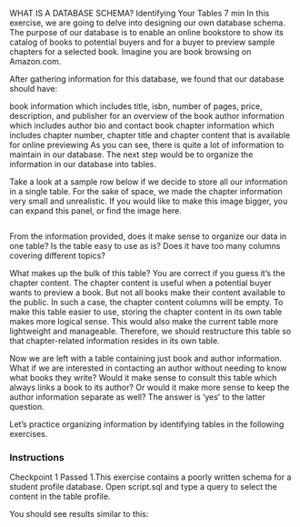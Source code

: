 

WHAT IS A DATABASE SCHEMA?
Identifying Your Tables
7 min
In this exercise, we are going to delve into designing our own database schema. The purpose of our database is to enable an online bookstore to show its catalog of books to potential buyers and for a buyer to preview sample chapters for a selected book. Imagine you are book browsing on Amazon.com.

After gathering information for this database, we found that our database should have:

book information which includes title, isbn, number of pages, price, description, and publisher for an overview of the book
author information which includes author bio and contact
book chapter information which includes chapter number, chapter title and chapter content that is available for online previewing
As you can see, there is quite a lot of information to maintain in our database. The next step would be to organize the information in our database into tables.

Take a look at a sample row below if we decide to store all our information in a single table. For the sake of space, we made the chapter information very small and unrealistic. If you would like to make this image bigger, you can expand this panel, or find the image here.


![]()

From the information provided, does it make sense to organize our data in one table? Is the table easy to use as is? Does it have too many columns covering different topics?

What makes up the bulk of this table? You are correct if you guess it’s the chapter content. The chapter content is useful when a potential buyer wants to preview a book. But not all books make their content available to the public. In such a case, the chapter content columns will be empty. To make this table easier to use, storing the chapter content in its own table makes more logical sense. This would also make the current table more lightweight and manageable. Therefore, we should restructure this table so that chapter-related information resides in its own table.

Now we are left with a table containing just book and author information. What if we are interested in contacting an author without needing to know what books they write? Would it make sense to consult this table which always links a book to its author? Or would it make more sense to keep the author information separate as well? The answer is ‘yes’ to the latter question.

Let’s practice organizing information by identifying tables in the following exercises.


### Instructions

Checkpoint 1 Passed
1.This exercise contains a poorly written schema for a student profile database. Open script.sql and type a query to select the content in the table profile.

You should see results similar to this:
